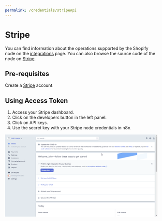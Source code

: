 ```yaml
---
permalink: /credentials/stripeApi
---
```


# Stripe
You can find information about the operations supported by the Shopify node on the [integrations](https://n8n.io/integrations/n8n-nodes-base.stripe) page. You can also browse the source code of the node on [Stripe](https://github.com/n8n-io/n8n/tree/master/packages/nodes-base/nodes/Stripe).

## Pre-requisites

Create a [Stripe](https://stripe.com/) account.

## Using Access Token

1. Access your Stripe dashboard.
2. Click on the developers button in the left panel.
3. Click on API keys.
4. Use the secret key with your Stripe node credentials in n8n.

![Getting Stripe credentials](./using-access-token.gif)





